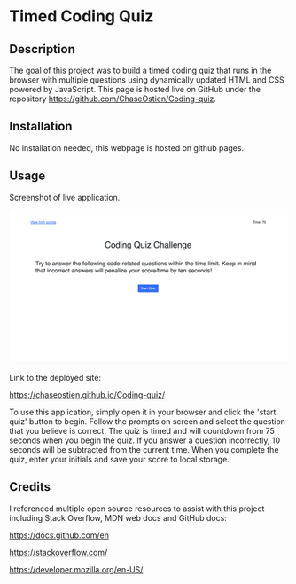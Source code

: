 # Timed Coding Quiz

## Description

The goal of this project was to build a timed coding quiz that runs in the browser with multiple questions using dynamically updated HTML and CSS powered by JavaScript. This page is hosted live on GitHub under the repository https://github.com/ChaseOstien/Coding-quiz.

## Installation

No installation needed, this webpage is hosted on github pages. 

## Usage

Screenshot of live application. 

![Screenshot of live webpage.](./Develop/Images/Screenshot%202023-07-12%20at%201.18.36%20PM.png)

Link to the deployed site:

https://chaseostien.github.io/Coding-quiz/

To use this application, simply open it in your browser and click the 'start quiz' button to begin. Follow the prompts on screen and select the question that you believe is correct. The quiz is timed and will countdown from 75 seconds when you begin the quiz. If you answer a question incorrectly, 10 seconds will be subtracted from the current time. When you complete the quiz, enter your initials and save your score to local storage. 

## Credits

I referenced multiple open source resources to assist with this project including Stack Overflow, MDN web docs and GitHub docs:

https://docs.github.com/en

https://stackoverflow.com/

https://developer.mozilla.org/en-US/